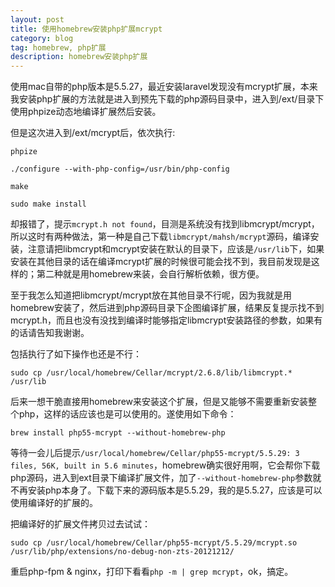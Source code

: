 ```yaml
---
layout: post
title: 使用homebrew安装php扩展mcrypt
category: blog
tag: homebrew, php扩展
description: homebrew安装php扩展
---
```



使用mac自带的php版本是5.5.27，最近安装laravel发现没有mcrypt扩展，本来我安装php扩展的方法就是进入到预先下载的php源码目录中，进入到/ext/目录下使用phpize动态地编译扩展然后安装。

但是这次进入到/ext/mcrypt后，依次执行:

	phpize
	
	./configure --with-php-config=/usr/bin/php-config
	
	make
	
	sudo make install
	
却报错了，提示```mcrypt.h not found```，目测是系统没有找到libmcrypt/mcrypt，所以这时有两种做法，第一种是自己下载```libmcrypt/mahsh/mcrypt```源码，编译安装，注意请把libmcrypt和mcrypt安装在默认的目录下，应该是```/usr/lib```下，如果安装在其他目录的话在编译mcrypt扩展的时候很可能会找不到，我目前发现是这样的；第二种就是用homebrew来装，会自行解析依赖，很方便。

至于我怎么知道把libmcrypt/mcrypt放在其他目录不行呢，因为我就是用homebrew安装了，然后进到php源码目录下企图编译扩展，结果反复提示找不到mcrypt.h，而且也没有没找到编译时能够指定libmcrypt安装路径的参数，如果有的话请告知我谢谢。

包括执行了如下操作也还是不行：

```sudo cp /usr/local/homebrew/Cellar/mcrypt/2.6.8/lib/libmcrypt.* /usr/lib```

后来一想干脆直接用homebrew来安装这个扩展，但是又能够不需要重新安装整个php，这样的话应该也是可以使用的。遂使用如下命令：

```brew install php55-mcrypt --without-homebrew-php```

等待一会儿后提示```/usr/local/homebrew/Cellar/php55-mcrypt/5.5.29: 3 files, 56K, built in 5.6 minutes```，homebrew确实很好用啊，它会帮你下载php源码，进入到ext目录下编译扩展文件，加了```--without-homebrew-php```参数就不再安装php本身了。下载下来的源码版本是5.5.29，我的是5.5.27，应该是可以使用编译好的扩展的。

把编译好的扩展文件拷贝过去试试：

```sudo cp /usr/local/homebrew/Cellar/php55-mcrypt/5.5.29/mcrypt.so  /usr/lib/php/extensions/no-debug-non-zts-20121212/```

重启php-fpm & nginx，打印下看看```php -m | grep mcrypt```，ok，搞定。